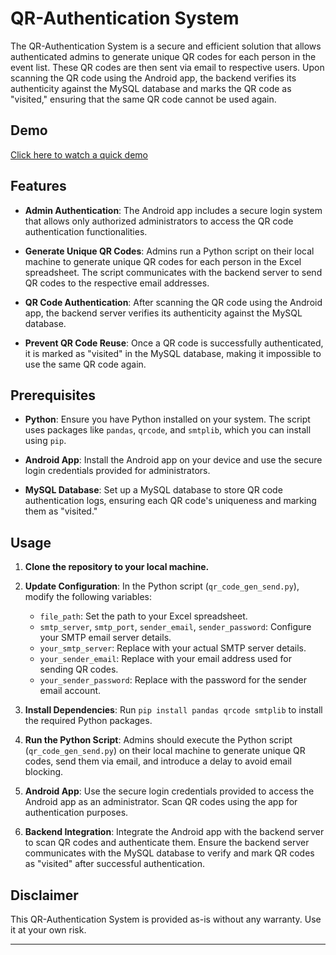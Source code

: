 # QR-Authentication System

The QR-Authentication System is a secure and efficient solution that allows authenticated admins to generate unique QR codes for each person in the event list. These QR codes are then sent via email to respective users. Upon scanning the QR code using the Android app, the backend verifies its authenticity against the MySQL database and marks the QR code as "visited," ensuring that the same QR code cannot be used again.

## Demo
[Click here to watch a quick demo](https://www.kkchowdhury.tech/project_demo_gif/qr-app-demo.gif)

## Features

- **Admin Authentication**: The Android app includes a secure login system that allows only authorized administrators to access the QR code authentication functionalities.

- **Generate Unique QR Codes**: Admins run a Python script on their local machine to generate unique QR codes for each person in the Excel spreadsheet. The script communicates with the backend server to send QR codes to the respective email addresses.

- **QR Code Authentication**: After scanning the QR code using the Android app, the backend server verifies its authenticity against the MySQL database.

- **Prevent QR Code Reuse**: Once a QR code is successfully authenticated, it is marked as "visited" in the MySQL database, making it impossible to use the same QR code again.


## Prerequisites

- **Python**: Ensure you have Python installed on your system. The script uses packages like `pandas`, `qrcode`, and `smtplib`, which you can install using `pip`.

- **Android App**: Install the Android app on your device and use the secure login credentials provided for administrators.

- **MySQL Database**: Set up a MySQL database to store QR code authentication logs, ensuring each QR code's uniqueness and marking them as "visited."

## Usage

1. **Clone the repository to your local machine.**

2. **Update Configuration**: In the Python script (`qr_code_gen_send.py`), modify the following variables:

   - `file_path`: Set the path to your Excel spreadsheet.
   - `smtp_server`, `smtp_port`, `sender_email`, `sender_password`: Configure your SMTP email server details.
   - `your_smtp_server`: Replace with your actual SMTP server details.
   - `your_sender_email`: Replace with your email address used for sending QR codes.
   - `your_sender_password`: Replace with the password for the sender email account.

3. **Install Dependencies**: Run `pip install pandas qrcode smtplib` to install the required Python packages.

4. **Run the Python Script**: Admins should execute the Python script (`qr_code_gen_send.py`) on their local machine to generate unique QR codes, send them via email, and introduce a delay to avoid email blocking.

5. **Android App**: Use the secure login credentials provided to access the Android app as an administrator. Scan QR codes using the app for authentication purposes.

6. **Backend Integration**: Integrate the Android app with the backend server to scan QR codes and authenticate them. Ensure the backend server communicates with the MySQL database to verify and mark QR codes as "visited" after successful authentication.


## Disclaimer

This QR-Authentication System is provided as-is without any warranty. Use it at your own risk.

---
